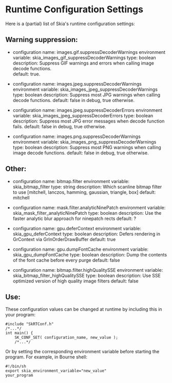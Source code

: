 Runtime Configuration Settings
==============================

Here is a (partial) list of Skia's runtime configuration settings:

## Warning suppression:

* configuration name: images.gif.suppressDecoderWarnings
  environment variable: skia_images_gif_suppressDecoderWarnings
  type: boolean
  description: Suppress GIF warnings and errors when calling image decode
               functions.  
  default: true.

* configuration name: images.jpeg.suppressDecoderWarnings
  environment variable: skia_images_jpeg_suppressDecoderWarnings
  type: boolean
  description: Suppress most JPG warnings when calling decode functions.
  default: false in debug, true otherwise.
  
* configuration name: images.jpeg.suppressDecoderErrors
  environment variable: skia_images_jpeg_suppressDecoderErrors
  type: boolean
  description: Suppress most JPG error messages when decode function fails.
  default: false in debug, true otherwise.

*  configuration name: images.png.suppressDecoderWarnings
  environment variable: skia_images_png_suppressDecoderWarnings
  type: boolean
  description: Suppress most PNG warnings when calling image decode functions.
  default: false in debug, true otherwise.

## Other:

* configuration name: bitmap.filter
  environment variable: skia_bitmap_filter
  type: string
  description: Which scanline bitmap filter to use \[mitchell, lanczos, hamming,
               gaussian, triangle, box\] 
  default: mitchell

* configuration name: mask.filter.analyticNinePatch
  environment variable: skia_mask_filter_analyticNinePatch
  type: boolean
  description: Use the faster analytic blur approach for ninepatch rects
  default: \?

* configuration name: gpu.deferContext
  environment variable: skia_gpu_deferContext
  type: boolean
  description: Defers rendering in GrContext via GrInOrderDrawBuffer
  default: true

* configuration name: gpu.dumpFontCache
  environment variable: skia_gpu_dumpFontCache
  type: boolean
  description: Dump the contents of the font cache before every purge
  default: false

* configuration name: bitmap.filter.highQualitySSE
  environment variable: skia_bitmap_filter_highQualitySSE
  type: boolean
  description: Use SSE optimized version of high quality image filters
  default: false

## Use:

These configuration values can be changed at runtime by including this in your
program:

<!--?prettify?-->
~~~~
#include "SkRTConf.h"
/*...*/
int main() { 
    SK_CONF_SET( configuration_name, new_value );
    /*...*/
~~~~

Or by setting the corresponding environment variable before starting the
program. For example, in Bourne shell:

<!--?prettify?-->
~~~~
#!/bin/sh
export skia_environment_variable="new_value"
your_program
~~~~


